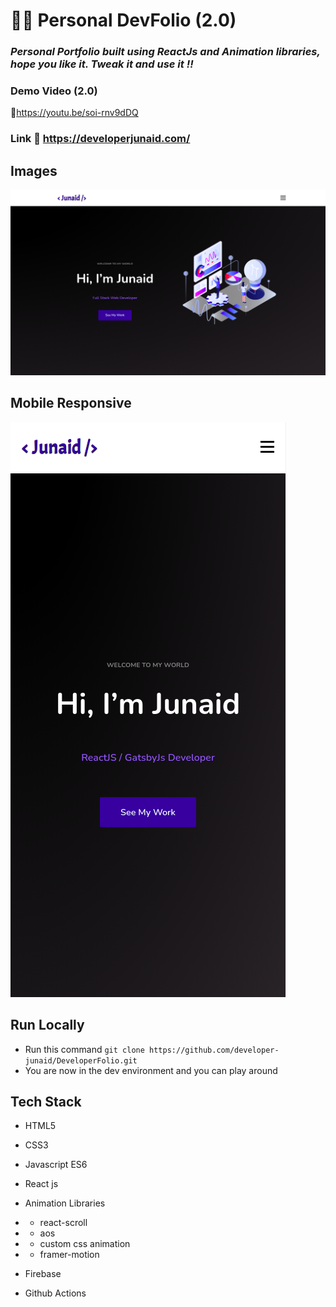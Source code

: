 # 👨‍💻 Personal DevFolio (2.0)

### _Personal Portfolio built using ReactJs and Animation libraries, hope you like it. Tweak it and use it !!_

### Demo Video (2.0)

:link:https://youtu.be/soi-rnv9dDQ

### Link :link: https://developerjunaid.com/

## Images

<img src='./project_images/portfolio.png/' />

## Mobile Responsive

<img src='./project_images/mobile.png/' />

## Run Locally

- Run this command `git clone https://github.com/developer-junaid/DeveloperFolio.git`
- You are now in the dev environment and you can play around

## Tech Stack

- HTML5
- CSS3
- Javascript ES6
- React js

- Animation Libraries
- - react-scroll
- - aos
- - custom css animation
- - framer-motion

- Firebase
- Github Actions

